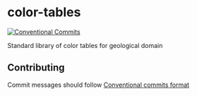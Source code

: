 # color-tables

[![Conventional Commits](https://img.shields.io/badge/Conventional%20Commits-1.0.0-yellow.svg)](https://conventionalcommits.org)

Standard library of color tables for geological domain

## Contributing
Commit messages should follow [Conventional commits format](https://www.conventionalcommits.org/en/v1.0.0/)